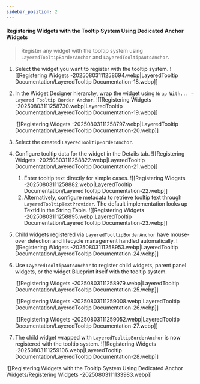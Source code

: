 ```yaml
---
sidebar_position: 2
---
```

#### Registering Widgets with the Tooltip System Using Dedicated Anchor Widgets

> Register any widget with the tooltip system using `LayeredTooltipBorderAnchor` and `LayeredTooltipAutoAnchor`.

1. Select the widget you want to register with the tooltip system. 
   ![[Registering Widgets -20250803111258694.webp|LayeredTooltip Documentation/LayeredTooltip Documentation-18.webp]]
    
2. In the Widget Designer hierarchy, wrap the widget using `Wrap With... → Layered Tooltip Border Anchor`. 
   ![[Registering Widgets -20250803111258730.webp|LayeredTooltip Documentation/LayeredTooltip Documentation-19.webp]]
    
    ![[Registering Widgets -20250803111258797.webp|LayeredTooltip Documentation/LayeredTooltip Documentation-20.webp]]
    
3. Select the created `LayeredTooltipBorderAnchor`.
    
4. Configure tooltip data for the widget in the Details tab. 
   ![[Registering Widgets -20250803111258822.webp|LayeredTooltip Documentation/LayeredTooltip Documentation-21.webp]]
    
    1. Enter tooltip text directly for simple cases. 
       ![[Registering Widgets -20250803111258882.webp|LayeredTooltip Documentation/LayeredTooltip Documentation-22.webp]]
    2. Alternatively, configure metadata to retrieve tooltip text through `LayeredTooltipTextProvider`. The default implementation looks up TextId in the String Table. 
       ![[Registering Widgets -20250803111258895.webp|LayeredTooltip Documentation/LayeredTooltip Documentation-23.webp]]
5. Child widgets registered via `LayeredTooltipBorderAnchor` have mouse-over detection and lifecycle management handled automatically. 
   ![[Registering Widgets -20250803111258953.webp|LayeredTooltip Documentation/LayeredTooltip Documentation-24.webp]]
    
6. Use `LayeredTooltipAutoAnchor` to register child widgets, parent panel widgets, or the widget Blueprint itself with the tooltip system.
    
    ![[Registering Widgets -20250803111258979.webp|LayeredTooltip Documentation/LayeredTooltip Documentation-25.webp]]
    
    ![[Registering Widgets -20250803111259008.webp|LayeredTooltip Documentation/LayeredTooltip Documentation-26.webp]]
    
    ![[Registering Widgets -20250803111259052.webp|LayeredTooltip Documentation/LayeredTooltip Documentation-27.webp]]
    
7. The child widget wrapped with `LayeredTooltipBorderAnchor` is now registered with the tooltip system. 
   ![[Registering Widgets -20250803111259106.webp|LayeredTooltip Documentation/LayeredTooltip Documentation-28.webp]]

![[Registering Widgets with the Tooltip System Using Dedicated Anchor Widgets/Registering Widgets -20250803111133983.webp]]